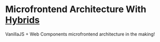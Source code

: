 # Microfrontend Architecture With [Hybrids](https://hybrids.js.org/)

VanillaJS + Web Components microfrontend architecture in the making!
